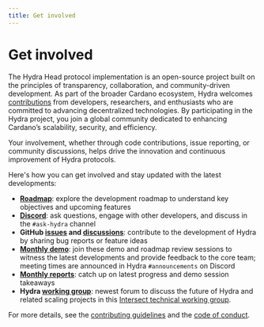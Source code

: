```yaml
---
title: Get involved
---
```


# Get involved

The Hydra Head protocol implementation is an open-source project built on the principles of transparency, collaboration, and community-driven development. As part of the broader Cardano ecosystem, Hydra welcomes [contributions](https://github.com/cardano-scaling/hydra/blob/master/CONTRIBUTING.md) from developers, researchers, and enthusiasts who are committed to advancing decentralized technologies. By participating in the Hydra project, you join a global community dedicated to enhancing Cardano’s scalability, security, and efficiency. 

Your involvement, whether through code contributions, issue reporting, or community discussions, helps drive the innovation and continuous improvement of Hydra protocols. 

Here's how you can get involved and stay updated with the latest developments:

* **[Roadmap](https://github.com/orgs/input-output-hk/projects/21/views/7)**: explore the development roadmap to understand key objectives and upcoming features
* **[Discord](https://discord.com/invite/Qq5vNTg9PT)**: ask questions, engage with other developers, and discuss in the `#ask-hydra` channel
* **GitHub [issues](https://github.com/cardano-scaling/hydra/issues) and [discussions](https://github.com/cardano-scaling/hydra/discussions)**: contribute to the development of Hydra by sharing bug reports or feature ideas
* **[Monthly demo](https://meet.google.com/udc-zgyw-agd)**: join these demo and roadmap review sessions to witness the latest developments and provide feedback to the core team; meeting times are announced in Hydra `#announcements` on Discord
* **[Monthly reports](https://cardano-scaling.org/monthly/)**: catch up on latest progress and demo session takeaways
* **Hydra [working group](https://github.com/cardano-scaling/wg-hydra)**: newest forum to discuss the future of Hydra and related scaling projects in this [Intersect technical working group](https://intersect.gitbook.io/intersect-committees-groups/groups-overview/technical-working-groups/hydra).

For more details, see the [contributing guidelines](https://github.com/cardano-scaling/hydra/blob/master/CONTRIBUTING.md) and the [code of conduct](https://github.com/cardano-scaling/hydra/blob/master/CODE-OF-CONDUCT.md).
